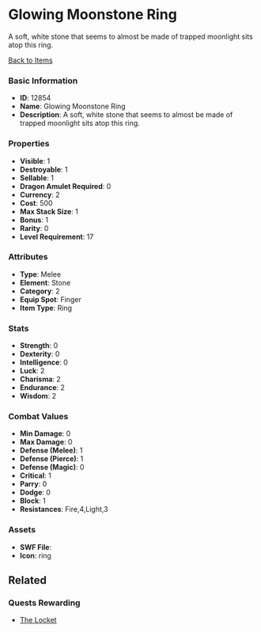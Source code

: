 # Glowing Moonstone Ring

A soft, white stone that seems to almost be made of trapped moonlight sits atop this ring.

[Back to Items](../items.md)

### Basic Information

- **ID**: 12854
- **Name**: Glowing Moonstone Ring
- **Description**: A soft, white stone that seems to almost be made of trapped moonlight sits atop this ring.

### Properties

- **Visible**: 1
- **Destroyable**: 1
- **Sellable**: 1
- **Dragon Amulet Required**: 0
- **Currency**: 2
- **Cost**: 500
- **Max Stack Size**: 1
- **Bonus**: 1
- **Rarity**: 0
- **Level Requirement**: 17

### Attributes

- **Type**: Melee
- **Element**: Stone
- **Category**: 2
- **Equip Spot**: Finger
- **Item Type**: Ring

### Stats

- **Strength**: 0
- **Dexterity**: 0
- **Intelligence**: 0
- **Luck**: 2
- **Charisma**: 2
- **Endurance**: 2
- **Wisdom**: 2

### Combat Values

- **Min Damage**: 0
- **Max Damage**: 0
- **Defense (Melee)**: 1
- **Defense (Pierce)**: 1
- **Defense (Magic)**: 0
- **Critical**: 1
- **Parry**: 0
- **Dodge**: 0
- **Block**: 1
- **Resistances**: Fire,4,Light,3

### Assets

- **SWF File**: 
- **Icon**: ring

## Related

### Quests Rewarding

- [The Locket](../quests/1200-the-locket.md)

